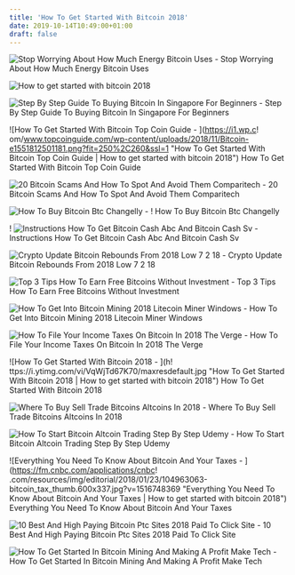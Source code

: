 ```yaml
---
title: 'How To Get Started With Bitcoin 2018'
date: 2019-10-14T10:49:00+01:00
draft: false
---
```


![Stop Worrying About How Much Energy Bitcoin Uses - ](https://3c1703fe8d.site.internapcdn.net/newman/csz/news/800/2018/1-bitcoin.jpg "Stop Worrying About How Much Energy Bitcoin Uses | How to get started with bitcoin 2018") Stop Worrying About How Much Energy Bitcoin Uses

![How to get started with bitcoin 2018](https://miro.medium.com/max/700/1*GI7dT6yzZVUPjhUjYgpIHA.png "How to get started with bitcoin 2018") 

![Step By Step Guide To Buying Bitcoin In Singapore For Beginners - ](https://cdn01.vulcanpost.com/wp-uploads/2018/01/coinbase-Singapore.png "Step By Step Guide To Buying Bitcoin In Singapore For Beginners | How to get started with bitcoin 2018") Step By Step Guide To Buying Bitcoin In Singapore For Beginners

![How To Get Started With Bitcoin Top Coin Guide - ](https://i1.wp.c!   om/www.topcoinguide.com/wp-content/uploads/2018/11/Bitcoin-e1551812501181.png?fit=250%2C260&ssl=1 "How To Get Started With Bitcoin Top Coin Guide | How to get started with bitcoin 2018") How To Get Started With Bitcoin Top Coin Guide

![20 Bitcoin Scams And How To Spot And Avoid Them Comparitech - ](https://cdn.comparitech.com/wp-content/uploads/2018/03/bitcoin-scams.jpg "20 Bitcoin Scams And How To Spot And Avoid Them Comparitech | How to get started with bitcoin 2018") 20 Bitcoin Scams And How To Spot And Avoid Them Comparitech

![How To Buy Bitcoin Btc Changelly - ](https://changelly.com/blog/wp-content/uploads/2018/11/bitcoin-1813503_960_720-840x560-1280x720.jpg "How To Buy Bitcoin Btc Changelly | How to get started with bitcoin 2018") ! How To Buy Bitcoin Btc Changelly

! ![Instructions How To Get Bitcoin Cash Abc And Bitcoin Cash Sv - ](https://miro.medium.com/max/1200/1*w1gn3k-ZML7vPvyXmcZ8rg.jpeg "Instructions How To Get Bitcoin Cash Abc And Bitcoin Cash Sv | How to get started with bitcoin 2018") Instructions How To Get Bitcoin Cash Abc And Bitcoin Cash Sv

![Crypto Update Bitcoin Rebounds From 2018 Low 7 2 18 - ](https://tradingeducationblogs.com/wp-content/uploads/2018/07/Bitcoin-Chart-7-2-18-BTC-USD.jpg "Crypto Update Bitcoin Rebounds From 2018 Low 7 2 18 | How to get started with bitcoin 2018") Crypto Update Bitcoin Rebounds From 2018 Low 7 2 18

![Top 3 Tips How To Earn Free Bitcoins Without Investment - ](http://bitcoinguides.net/wp-content/uploads/best-way-to-invest-in-bitcoin.jpg "Top 3 Tips How To Earn Free Bitcoins Without Investment | How t!   o get started with bitcoin 2018") Top 3 Tips How To Earn Free Bitcoins Without Investment

![How To Get Into Bitcoin Mining 2018 Litecoin Miner Windows - ](http://wmzona.com/wp-content/uploads/2013/12/12648261.png "How To Get Into Bitcoin Mining 2018 Litecoin Miner Windows | How to get started with bitcoin 2018") How To Get Into Bitcoin Mining 2018 Litecoin Miner Windows

![How To File Your Income Taxes On Bitcoin In 2018 The Verge - ](https://cdn.vox-cdn.com/thumbor/DGq7LfiPXwM25wpZq1uR7IHGrmg=/0x0:3000x2000/1200x800/filters:focal(1260x760:1740x1240)/cdn.vox-cdn.com/uploads/chorus_image/image/58471111/acastro_170726_1777_0008.0.jpg "How To File Your Income Taxes On Bitcoin In 2018 The Verge | How to get started with bitcoin 2018") How To File Your Income Taxes On Bitcoin In 2018 The Verge

![How To Get Started With Bitcoin 2018 - ](h!   ttps://i.ytimg.com/vi/VqWjTd67K70/maxresdefault.jpg "How To Get Started With Bitcoin 2018 | How to get started with bitcoin 2018") How To Get Started With Bitcoin 2018

![Where To Buy Sell Trade Bitcoins Altcoins In 2018 - ](https://www.coinsfact.com/wp-content/uploads/2017/12/where-to-buy-sell-trade-bitcoins-altcoins-on-internet-online.jpg "Where To Buy Sell Trade Bitcoins Altcoins In 2018 | How to get started with bitcoin 2018") Where To Buy Sell Trade Bitcoins Altcoins In 2018

![How To Start Bitcoin Altcoin Trading Step By Step Udemy - ](https://i.udemycdn.com/course/480x270/1407684_f60f_2.jpg "How To Start Bitcoin Altcoin Trading Step By Step Udemy | How to get started with bitcoin 2018") How To Start Bitcoin Altcoin Trading Step By Step Udemy

![Everything You Need To Know About Bitcoin And Your Taxes - ](https://fm.cnbc.com/applications/cnbc!   .com/resources/img/editorial/2018/01/23/104963063-bitcoin_tax_thumb.600x337.jpg?v=1516748369 "Everything You Need To Know About Bitcoin And Your Taxes | How to get started with bitcoin 2018") Everything You Need To Know About Bitcoin And Your Taxes

![10 Best And High Paying Bitcoin Ptc Sites 2018 Paid To Click Site - ](http://c.asstatic.com/images/3403011_636571407787445001-slide1_normal.png "10 Best And High Paying Bitcoin Ptc Sites 2018 Paid To Click Site | How to get started with bitcoin 2018") 10 Best And High Paying Bitcoin Ptc Sites 2018 Paid To Click Site

![How To Get Started In Bitcoin Mining And Making A Profit Make Tech - ](https://www.maketecheasier.com/assets/uploads/2017/12/mine-bitcoin-00-featured-800x400.jpg "How To Ge!   t Started In Bitcoin Mining And Making A Profit Make Tech | How to get !   started with bitcoin 2018") How To Get Started In Bitcoin Mining And Making A Profit Make Tech